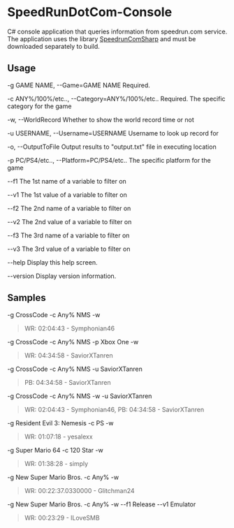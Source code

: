# SpeedRunDotCom-Console
C# console application that queries information from speedrun.com service. The application uses the library [SpeedrunComSharp](https://github.com/LiveSplit/SpeedrunComSharp) and must be downloaded separately to build.

## Usage
  -g GAME NAME, --Game=GAME NAME                    Required.

  -c ANY%/100%/etc.., --Category=ANY%/100%/etc..    Required. The specific category for the game

  -w, --WorldRecord                                 Whether to show the world record time or not

  -u USERNAME, --Username=USERNAME                  Username to look up record for

  -o, --OutputToFile                                Output results to "output.txt" file in executing location

  -p PC/PS4/etc.., --Platform=PC/PS4/etc..          The specific platform for the game

  --f1                                              The 1st name of a variable to filter on

  --v1                                              The 1st value of a variable to filter on

  --f2                                              The 2nd name of a variable to filter on

  --v2                                              The 2nd value of a variable to filter on

  --f3                                              The 3rd name of a variable to filter on

  --v3                                              The 3rd value of a variable to filter on

  --help                                            Display this help screen.

  --version                                         Display version information.

## Samples

-g CrossCode -c Any% NMS -w
> WR: 02:04:43 - Symphonian46

-g CrossCode -c Any% NMS -p Xbox One -w
> WR: 04:34:58 - SaviorXTanren

-g CrossCode -c Any% NMS -u SaviorXTanren
> PB: 04:34:58 - SaviorXTanren

-g CrossCode -c Any% NMS -w -u SaviorXTanren
> WR: 02:04:43 - Symphonian46, PB: 04:34:58 - SaviorXTanren

-g Resident Evil 3: Nemesis -c PS -w
> WR: 01:07:18 - yesalexx

-g Super Mario 64 -c 120 Star -w
> WR: 01:38:28 - simply

-g New Super Mario Bros. -c Any% -w
> WR: 00:22:37.0330000 - Glitchman24

-g New Super Mario Bros. -c Any% -w --f1 Release --v1 Emulator
> WR: 00:23:29 - ILoveSMB
